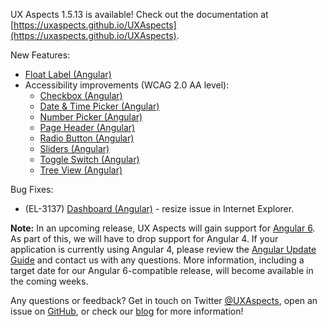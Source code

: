 UX Aspects 1.5.13 is available! Check out the documentation at [https://uxaspects.github.io/UXAspects](https://uxaspects.github.io/UXAspects).

New Features:
* [Float Label (Angular)](https://uxaspects.github.io/UXAspects/#/components/input-controls#float-label)
* Accessibility improvements (WCAG 2.0 AA level):
    * [Checkbox (Angular)](https://uxaspects.github.io/UXAspects/#/components/input-controls#checkbox)
    * [Date & Time Picker (Angular)](https://uxaspects.github.io/UXAspects/#/components/date-time-picker#date-time-picker)
    * [Number Picker (Angular)](https://uxaspects.github.io/UXAspects/#/components/input-controls#number-picker)
    * [Page Header (Angular)](https://uxaspects.github.io/UXAspects/#/components/page-header)
    * [Radio Button (Angular)](https://uxaspects.github.io/UXAspects/#/components/input-controls#radio-button)
    * [Sliders (Angular)](https://uxaspects.github.io/UXAspects/#/components/input-controls#sliders)
    * [Toggle Switch (Angular)](https://uxaspects.github.io/UXAspects/#/components/input-controls#toggle-switch)
    * [Tree View (Angular)](https://uxaspects.github.io/UXAspects/#/components/tree-view#tree-view)

Bug Fixes:
* (EL-3137) [Dashboard (Angular)](https://uxaspects.github.io/UXAspects/#/components/dashboard) - resize issue in Internet Explorer.

**Note:** In an upcoming release, UX Aspects will gain support for [Angular 6](https://blog.angular.io/version-6-of-angular-now-available-cc56b0efa7a4). As part of this, we will have to drop support for Angular 4. If your application is currently using Angular 4, please review the [Angular Update Guide](https://update.angular.io/) and contact us with any questions. More information, including a target date for our Angular 6-compatible release, will become available in the coming weeks.

Any questions or feedback? Get in touch on Twitter [@UXAspects](https://twitter.com/UXAspects), open an issue on [GitHub](https://github.com/UXAspects/UXAspects/issues), or check our [blog](https://uxaspects.github.io/UXAspects/#/blog) for more information!
